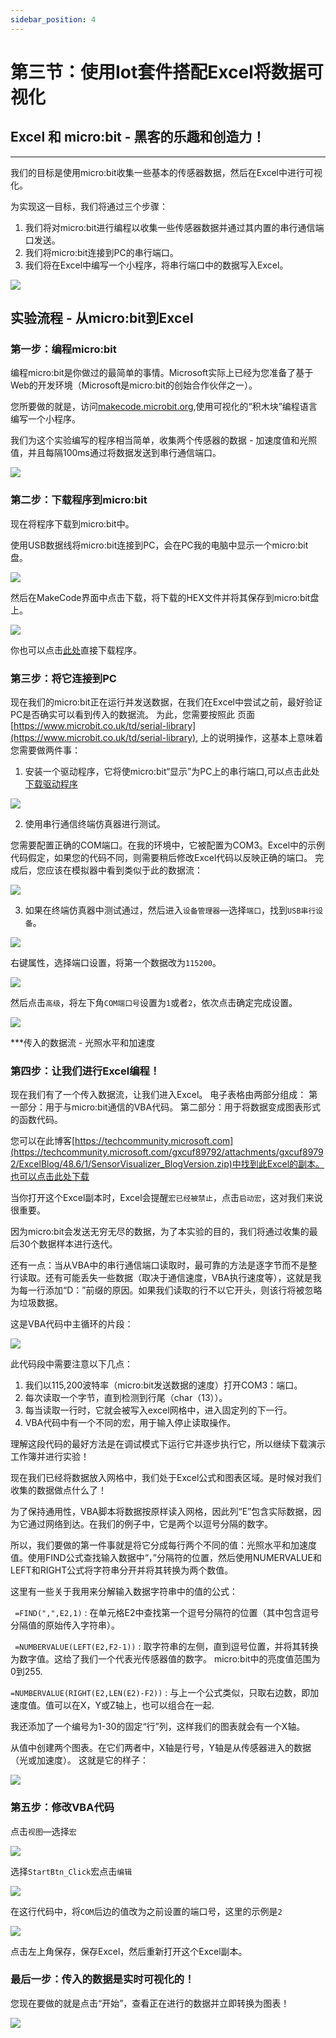 ```yaml
---
sidebar_position: 4
---
```


# 第三节：使用Iot套件搭配Excel将数据可视化

## Excel 和 micro:bit - 黑客的乐趣和创造力！
---
我们的目标是使用micro:bit收集一些基本的传感器数据，然后在Excel中进行可视化。

为实现这一目标，我们将通过三个步骤：

1. 我们将对micro:bit进行编程以收集一些传感器数据并通过其内置的串行通信端口发送。
2. 我们将micro:bit连接到PC的串行端口。
3. 我们将在Excel中编写一个小程序，将串行端口中的数据写入Excel。

![](./images/case_excel_01.jpg)

## 实验流程 - 从micro:bit到Excel ##

### 第一步：编程micro:bit

编程micro:bit是你做过的最简单的事情。Microsoft实际上已经为您准备了基于Web的开发环境（Microsoft是micro:bit的创始合作伙伴之一）。

您所要做的就是，访问[makecode.microbit.org](https://makecode.microbit.org),使用可视化的“积木块”编程语言编写一个小程序。

我们为这个实验编写的程序相当简单，收集两个传感器的数据 - 加速度值和光照值，并且每隔100ms通过将数据发送到串行通信端口。

![](./images/case_excel_02.png)

### 第二步：下载程序到micro:bit

现在将程序下载到micro:bit中。

使用USB数据线将micro:bit连接到PC，会在PC我的电脑中显示一个micro:bit盘。

 ![](./images/case_excel_03.png)

然后在MakeCode界面中点击下载，将下载的HEX文件并将其保存到micro:bit盘上。

![](./images/case_excel_04.png)

你也可以点击[此处](https://makecode.microbit.org/_cjvC4RU1CVUD)直接下载程序。
### 第三步：将它连接到PC

现在我们的micro:bit正在运行并发送数据，在我们在Excel中尝试之前，最好验证PC是否确实可以看到传入的数据流。
为此，您需要按照此 页面[https://www.microbit.co.uk/td/serial-library](https://www.microbit.co.uk/td/serial-library), 上的说明操作，这基本上意味着您需要做两件事：

1. 安装一个驱动程序，它将使micro:bit“显示”为PC上的串行端口,可以点击此处[下载驱动程序](https://github.com/elecfreaks/learn-cn/blob/master/microbitKit/iot_kit/file/teraterm-4.102.rar?raw=true)

![](./images/case_ifttt_21.gif)

2. 使用串行通信终端仿真器进行测试。

您需要配置正确的COM端口。在我的环境中，它被配置为COM3。Excel中的示例代码假定，如果您的代码不同，则需要稍后修改Excel代码以反映正确的端口。
完成后，您应该在模拟器中看到类似于此的数据流：

![](./images/case_excel_05.jpg)

3. 如果在终端仿真器中测试通过，然后进入`设备管理器`—选择`端口`，找到`USB串行设备`。

![](./images/case_excel_10.jpg)

右键属性，选择端口设置，将第一个数据改为`115200`。

![](./images/case_excel_11.jpg)

然后点击`高级`，将左下角`COM端口号`设置为`1`或者`2`，依次点击确定完成设置。

![](./images/case_excel_12.jpg)


***传入的数据流 - 光照水平和加速度

### 第四步：让我们进行Excel编程！

现在我们有了一个传入数据流，让我们进入Excel。
电子表格由两部分组成：
第一部分：用于与micro:bit通信的VBA代码。
第二部分：用于将数据变成图表形式的函数代码。

您可以在此博客[https://techcommunity.microsoft.com](https://techcommunity.microsoft.com/gxcuf89792/attachments/gxcuf89792/ExcelBlog/48.6/1/SensorVisualizer_BlogVersion.zip)中找到此Excel的副本。
[也可以点击此处下载](https://github.com/elecfreaks/learn-cn/blob/master/microbitKit/iot_kit/file/SensorVisualizer_BlogVersion.zip?raw=true)

当你打开这个Excel副本时，Excel会提醒`宏已经被禁止`，点击`启动宏`，这对我们来说很重要。

因为micro:bit会发送无穷无尽的数据，为了本实验的目的，我们将通过收集的最后30个数据样本进行迭代。

还有一点：当从VBA中的串行通信端口读取时，最可靠的方法是逐字节而不是整行读取。还有可能丢失一些数据（取决于通信速度，VBA执行速度等），这就是我为每一行添加“D：”前缀的原因。如果我们读取的行不以它开头，则该行将被忽略为垃圾数据。

这是VBA代码中主循环的片段：

![](./images/case_excel_06.jpg)

此代码段中需要注意以下几点：

1. 我们以115,200波特率（micro:bit发送数据的速度）打开COM3：端口。
2. 每次读取一个字节，直到检测到行尾（char（13））。
3. 每当读取一行时，它就会被写入excel网格中，进入固定列的下一行。
4. VBA代码中有一个不同的宏，用于输入停止读取操作。

理解这段代码的最好方法是在调试模式下运行它并逐步执行它，所以继续下载演示工作簿并进行实验！

现在我们已经将数据放入网格中，我们处于Excel公式和图表区域。是时候对我们收集的数据做点什么了！

为了保持通用性，VBA脚本将数据按原样读入网格，因此列“E”包含实际数据，因为它通过网络到达。在我们的例子中，它是两个以逗号分隔的数字。

所以，我们要做的第一件事就是将它分成每行两个不同的值：光照水平和加速度值。使用FIND公式查找输入数据中“，”分隔符的位置，然后使用NUMERVALUE和LEFT和RIGHT公式将字符串分开并将其转换为两个数值。

这里有一些关于我用来分解输入数据字符串中的值的公式：

  ` =FIND(",",E2,1)` : 在单元格E2中查找第一个逗号分隔符的位置（其中包含逗号分隔值的原始传入字符串）。

  ` =NUMBERVALUE(LEFT(E2,F2-1))` : 取字符串的左侧，直到逗号位置，并将其转换为数字值。这给了我们一个代表光传感器值的数字。
micro:bit中的亮度值范围为0到255.

   `=NUMBERVALUE(RIGHT(E2,LEN(E2)-F2))` : 与上一个公式类似，只取右边数，即加速度值。值可以在X，Y或Z轴上，也可以组合在一起.

我还添加了一个编号为1-30的固定“行”列，这样我们的图表就会有一个X轴。

从值中创建两个图表。在它们两者中，X轴是行号，Y轴是从传感器进入的数据（光或加速度）。
这就是它的样子：

![](./images/case_excel_07.jpg)

### 第五步：修改VBA代码

点击`视图`—选择`宏`


![](./images/case_excel_13.jpg)

选择`StartBtn_Click`宏点击`编辑`

![](./images/case_excel_14.jpg)

在这行代码中，将`COM`后边的值改为之前设置的端口号，这里的示例是`2`

![](./images/case_excel_15.jpg)

点击左上角保存，保存Excel，然后重新打开这个Excel副本。

### 最后一步：传入的数据是实时可视化的！

您现在要做的就是点击“开始”，查看正在进行的数据并立即转换为图表！

![](./images/case_excel_07.jpg)
